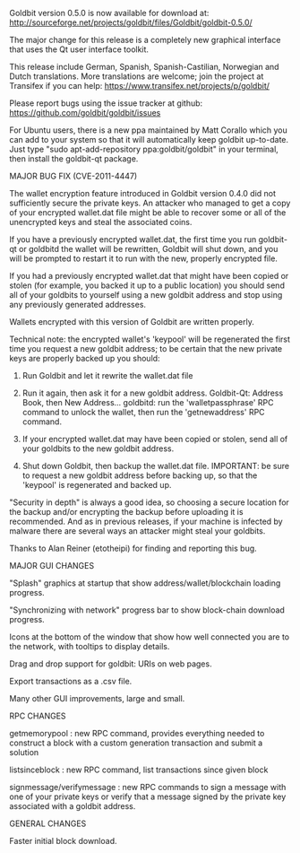 Goldbit version 0.5.0 is now available for download at:
http://sourceforge.net/projects/goldbit/files/Goldbit/goldbit-0.5.0/

The major change for this release is a completely new graphical interface that uses the Qt user interface toolkit.

This release include German, Spanish, Spanish-Castilian, Norwegian and Dutch translations. More translations are welcome; join the project at Transifex if you can help:
https://www.transifex.net/projects/p/goldbit/

Please report bugs using the issue tracker at github:
https://github.com/goldbit/goldbit/issues

For Ubuntu users, there is a new ppa maintained by Matt Corallo which you can add to your system so that it will automatically keep goldbit up-to-date.  Just type "sudo apt-add-repository ppa:goldbit/goldbit" in your terminal, then install the goldbit-qt package.

MAJOR BUG FIX  (CVE-2011-4447)

The wallet encryption feature introduced in Goldbit version 0.4.0 did not sufficiently secure the private keys. An attacker who
managed to get a copy of your encrypted wallet.dat file might be able to recover some or all of the unencrypted keys and steal the
associated coins.

If you have a previously encrypted wallet.dat, the first time you run goldbit-qt or goldbitd the wallet will be rewritten, Goldbit will
shut down, and you will be prompted to restart it to run with the new, properly encrypted file.

If you had a previously encrypted wallet.dat that might have been copied or stolen (for example, you backed it up to a public
location) you should send all of your goldbits to yourself using a new goldbit address and stop using any previously generated addresses.

Wallets encrypted with this version of Goldbit are written properly.

Technical note: the encrypted wallet's 'keypool' will be regenerated the first time you request a new goldbit address; to be certain that the
new private keys are properly backed up you should:

1. Run Goldbit and let it rewrite the wallet.dat file

2. Run it again, then ask it for a new goldbit address.
Goldbit-Qt: Address Book, then New Address...
goldbitd: run the 'walletpassphrase' RPC command to unlock the wallet,  then run the 'getnewaddress' RPC command.

3. If your encrypted wallet.dat may have been copied or stolen, send  all of your goldbits to the new goldbit address.

4. Shut down Goldbit, then backup the wallet.dat file.
IMPORTANT: be sure to request a new goldbit address before backing up, so that the 'keypool' is regenerated and backed up.

"Security in depth" is always a good idea, so choosing a secure location for the backup and/or encrypting the backup before uploading it is recommended. And as in previous releases, if your machine is infected by malware there are several ways an attacker might steal your goldbits.

Thanks to Alan Reiner (etotheipi) for finding and reporting this bug.

MAJOR GUI CHANGES

"Splash" graphics at startup that show address/wallet/blockchain loading progress.

"Synchronizing with network" progress bar to show block-chain download progress.

Icons at the bottom of the window that show how well connected you are to the network, with tooltips to display details.

Drag and drop support for goldbit: URIs on web pages.

Export transactions as a .csv file.

Many other GUI improvements, large and small.

RPC CHANGES

getmemorypool : new RPC command, provides everything needed to construct a block with a custom generation transaction and submit a solution

listsinceblock : new RPC command, list transactions since given block

signmessage/verifymessage : new RPC commands to sign a message with one of your private keys or verify that a message signed by the private key associated with a goldbit address.

GENERAL CHANGES

Faster initial block download.
